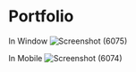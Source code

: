 # Portfolio
 
In Window
![Screenshot (6075)](https://github.com/anubhav7747/Portfolio/assets/77168708/485d67db-7648-4577-b976-a982b7555043)

In Mobile
![Screenshot (6074)](https://github.com/anubhav7747/Portfolio/assets/77168708/eaa26fc7-fe5e-4a9d-b753-ab1852d2b593)
